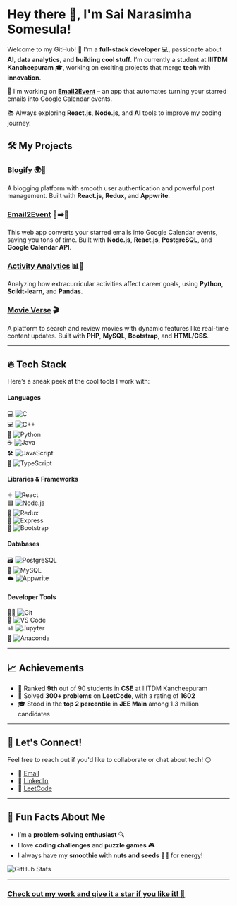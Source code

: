 # Hey there 👋, I'm Sai Narasimha Somesula!

Welcome to my GitHub! 🚀 I'm a **full-stack developer** 💻, passionate about **AI**, **data analytics**, and **building cool stuff**. I’m currently a student at **IIITDM Kancheepuram** 🎓, working on exciting projects that merge **tech** with **innovation**.

🔭 I'm working on [**Email2Event**](https://github.com/yourusername/email2event) – an app that automates turning your starred emails into Google Calendar events. 

📚 Always exploring **React.js**, **Node.js**, and **AI** tools to improve my coding journey.

## 🛠️ My Projects

### [Blogify](https://github.com/yourusername/blogify) 🌍📝
A blogging platform with smooth user authentication and powerful post management. Built with **React.js**, **Redux**, and **Appwrite**.

### [Email2Event](https://github.com/yourusername/email2event) 📧➡️📅
This web app converts your starred emails into Google Calendar events, saving you tons of time. Built with **Node.js**, **React.js**, **PostgreSQL**, and **Google Calendar API**.

### [Activity Analytics](https://github.com/yourusername/activity-analytics) 📊🤖
Analyzing how extracurricular activities affect career goals, using **Python**, **Scikit-learn**, and **Pandas**.

### [Movie Verse](https://github.com/yourusername/movie-verse) 🎬
A platform to search and review movies with dynamic features like real-time content updates. Built with **PHP**, **MySQL**, **Bootstrap**, and **HTML/CSS**.

---

## 🔥 Tech Stack

Here’s a sneak peek at the cool tools I work with:

#### **Languages**  
💻 ![C](https://img.shields.io/badge/-C-00599C?logo=c&logoColor=white)  
💻 ![C++](https://img.shields.io/badge/-C++-00599C?logo=c%2B%2B&logoColor=white)  
🐍 ![Python](https://img.shields.io/badge/-Python-3776AB?logo=python&logoColor=white)  
☕ ![Java](https://img.shields.io/badge/-Java-007396?logo=java&logoColor=white)  
🛠️ ![JavaScript](https://img.shields.io/badge/-JavaScript-F7DF1E?logo=javascript&logoColor=black)  
🔷 ![TypeScript](https://img.shields.io/badge/-TypeScript-3178C6?logo=typescript&logoColor=white)

#### **Libraries & Frameworks**  
⚛️ ![React](https://img.shields.io/badge/-React-61DAFB?logo=react&logoColor=black)  
🟩 ![Node.js](https://img.shields.io/badge/-Node.js-339933?logo=node.js&logoColor=white)  
🔄 ![Redux](https://img.shields.io/badge/-Redux-764ABC?logo=redux&logoColor=white)  
🚀 ![Express](https://img.shields.io/badge/-Express.js-000000?logo=express&logoColor=white)  
🎨 ![Bootstrap](https://img.shields.io/badge/-Bootstrap-7952B3?logo=bootstrap&logoColor=white)

#### **Databases**  
🗃️ ![PostgreSQL](https://img.shields.io/badge/-PostgreSQL-336791?logo=postgresql&logoColor=white)  
🔵 ![MySQL](https://img.shields.io/badge/-MySQL-4479A1?logo=mysql&logoColor=white)  
☁️ ![Appwrite](https://img.shields.io/badge/-Appwrite-000000?logo=appwrite&logoColor=white)

#### **Developer Tools**  
🧑‍💻 ![Git](https://img.shields.io/badge/-Git-F05032?logo=git&logoColor=white)  
🔎 ![VS Code](https://img.shields.io/badge/-VS%20Code-007ACC?logo=visualstudiocode&logoColor=white)  
📊 ![Jupyter](https://img.shields.io/badge/-Jupyter-F37626?logo=jupyter&logoColor=white)  
🐍 ![Anaconda](https://img.shields.io/badge/-Anaconda-44A833?logo=anaconda&logoColor=white)

---

## 📈 Achievements

- 🎯 Ranked **9th** out of 90 students in **CSE** at IIITDM Kancheepuram
- 🏅 Solved **300+ problems** on **LeetCode**, with a rating of **1602**
- 🎓 Stood in the **top 2 percentile** in **JEE Main** among 1.3 million candidates

---

## 💬 Let's Connect!

Feel free to reach out if you'd like to collaborate or chat about tech! 😊

- 📧 [Email](mailto:sainarasimhasomesula@gmail.com)
- 🔗 [LinkedIn](https://www.linkedin.com/in/yourlinkedin)
- 🦋 [LeetCode](https://leetcode.com/yourleetcode)

---

## 🎉 Fun Facts About Me

- I’m a **problem-solving enthusiast** 🔍
- I love **coding challenges** and **puzzle games** 🎮
- I always have my **smoothie with nuts and seeds** 🍓🥑 for energy!

![GitHub Stats](https://github-readme-stats.vercel.app/api?username=yourusername&show_icons=true&count_private=true&hide=prs&theme=radical)

---

### [Check out my work and give it a star if you like it! 🌟](https://github.com/yourusername)
